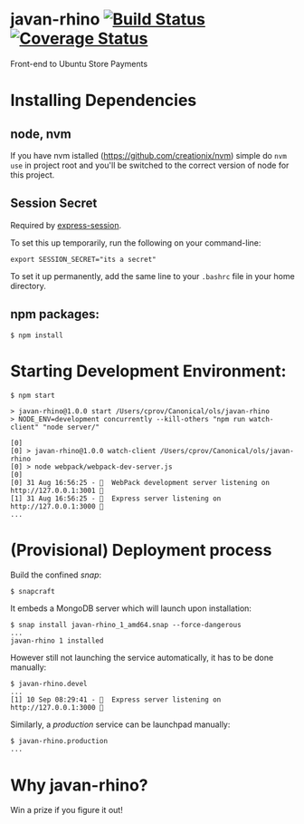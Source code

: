 # javan-rhino [![Build Status](https://travis-ci.org/canonical-ols/javan-rhino.svg?branch=travis)](https://travis-ci.org/canonical-ols/javan-rhino) [![Coverage Status](https://coveralls.io/repos/github/canonical-ols/javan-rhino/badge.svg?branch=coverage)](https://coveralls.io/github/canonical-ols/javan-rhino?branch=coverage)

Front-end to Ubuntu Store Payments

# Installing Dependencies

## node, nvm

If you have nvm istalled (https://github.com/creationix/nvm) simple do
`nvm use`
in project root and you'll be switched to the correct version of node
for this project.

## Session Secret
Required by [express-session](https://github.com/expressjs/session#secret).

To set this up temporarily, run the following on your command-line:
```
export SESSION_SECRET="its a secret"
```
To set it up permanently, add the same line to your `.bashrc` file in your home directory.

## npm packages:

    $ npm install

# Starting Development Environment:

    $ npm start

    > javan-rhino@1.0.0 start /Users/cprov/Canonical/ols/javan-rhino
    > NODE_ENV=development concurrently --kill-others "npm run watch-client" "node server/"

    [0]
    [0] > javan-rhino@1.0.0 watch-client /Users/cprov/Canonical/ols/javan-rhino
    [0] > node webpack/webpack-dev-server.js
    [0]
    [0] 31 Aug 16:56:25 - 🚧  WebPack development server listening on http://127.0.0.1:3001 🚧
    [1] 31 Aug 16:56:25 - 🚂  Express server listening on http://127.0.0.1:3000 🚂
    ...

# (Provisional) Deployment process

Build the confined *snap*:

    $ snapcraft

It embeds a MongoDB server which will launch upon installation:

    $ snap install javan-rhino_1_amd64.snap --force-dangerous
    ...
    javan-rhino 1 installed

However still not launching the service automatically, it has to be done manually:

    $ javan-rhino.devel
    ...
    [1] 10 Sep 08:29:41 - 🚂  Express server listening on http://127.0.0.1:3000 🚂

Similarly, a *production* service can be launchpad manually:

    $ javan-rhino.production
    ...


# Why javan-rhino?

Win a prize if you figure it out!

